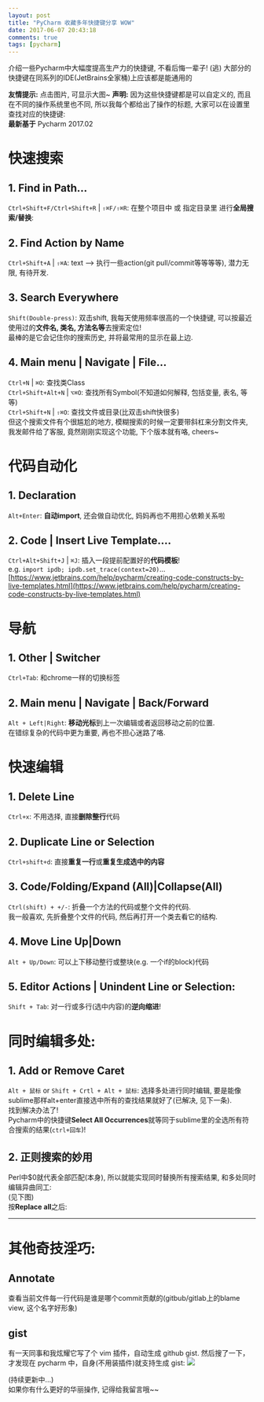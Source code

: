 ```yaml
---
layout: post
title: "PyCharm 收藏多年快捷键分享 WOW"
date: 2017-06-07 20:43:18
comments: true
tags: [pycharm]
---
```


介绍一些Pycharm中大幅度提高生产力的快捷键, 不看后悔一辈子! (逃)
大部分的快捷键在同系列的IDE(JetBrains全家桶)上应该都是能通用的     
<img style="max-height:250px" class="lazy" data-original="/images/blog/170606_pycharm_shortcut/license-min.png">     
<!--more-->   
     

**友情提示:** 点击图片, 可显示大图~
**声明:** 因为这些快捷键都是可以自定义的, 而且在不同的操作系统里也不同, 所以我每个都给出了操作的标题, 大家可以在设置里查找对应的快捷键:    
<img style="max-height:200px" class="lazy" data-original="/images/blog/170606_pycharm_shortcut/declare.png">       
**最新基于** Pycharm 2017.02



# 快速搜索
## 1. Find in Path...
`Ctrl+Shift+F/Ctrl+Shift+R` | `⇧⌘F/⇧⌘R`: 
在整个项目中 或 指定目录里 进行**全局搜索/替换**:      
<img style="max-height:300px" class="lazy" data-original="/images/blog/170606_pycharm_shortcut/0.png">       


## 2. Find Action by Name
`Ctrl+Shift+A` | `⇧⌘A`: text --> 执行一些action(git pull/commit等等等等), 潜力无限, 有待开发.   
<img style="max-height:300px" class="lazy" data-original="/images/blog/170606_pycharm_shortcut/2.png">       


## 3. Search Everywhere
`Shift(Double-press)`: 双击shift, 我每天使用频率很高的一个快捷键, 可以按最近使用过的**文件名, 类名, 方法名等**去搜索定位!    
最棒的是它会记住你的搜索历史, 并将最常用的显示在最上边.      
<img style="max-height:300px" class="lazy" data-original="/images/blog/170606_pycharm_shortcut/4.png">     


## 4. Main menu | Navigate | File...
`Ctrl+N` | `⌘O`: 查找类Class   
`Ctrl+Shift+Alt+N` | `⌥⌘O`: 查找所有Symbol(不知道如何解释, 包括变量, 表名, 等等)   
`Ctrl+Shift+N` | `⇧⌘O`: 查找文件或目录(比双击shift快很多)   
<img style="max-height:150px" class="lazy" data-original="/images/blog/170606_pycharm_shortcut/search_file.jpg">     
<img style="max-height:150px" class="lazy" data-original="/images/blog/170606_pycharm_shortcut/search_file.png">     
但这个搜索文件有个很尴尬的地方, 模糊搜索的时候一定要带斜杠来分割文件夹, 我发邮件给了客服, 竟然刚刚实现这个功能, 下个版本就有咯, cheers~   
<img style="max-height:200px" class="lazy" data-original="/images/blog/170606_pycharm_shortcut/email.png">     



# 代码自动化
## 1. Declaration
`Alt+Enter`: **自动import**, 还会做自动优化, 妈妈再也不用担心依赖关系啦    
<img style="max-height:200px" class="lazy" data-original="/images/blog/170606_pycharm_shortcut/3.png">     


## 2. Code | Insert Live Template....
`Ctrl+Alt+Shift+J` | `⌘J`: 插入一段提前配置好的**代码模板**!    
e.g. `import ipdb; ipdb.set_trace(context=20)`...   
<img style="max-height:250px" class="lazy" data-original="/images/blog/170606_pycharm_shortcut/5.png">   
[https://www.jetbrains.com/help/pycharm/creating-code-constructs-by-live-templates.html](https://www.jetbrains.com/help/pycharm/creating-code-constructs-by-live-templates.html)



# 导航
## 1. Other | Switcher
`Ctrl+Tab`: 和chrome一样的切换标签      


## 2. Main menu | Navigate | Back/Forward
`Alt + Left|Right`: **移动光标**到上一次编辑或者返回移动之前的位置.   
在错综复杂的代码中更为重要, 再也不担心迷路了咯.   



# 快速编辑
## 1. Delete Line
`Ctrl+x`: 不用选择, 直接**删除整行**代码   


## 2. Duplicate Line or Selection
`Ctrl+shift+d`: 直接**重复一行**或**重复生成选中的内容**   


## 3. Code/Folding/Expand (All)|Collapse(All)
`Ctrl(shift) + +/-`: 折叠一个方法的代码或整个文件的代码.    
我一般喜欢, 先折叠整个文件的代码, 然后再打开一个类去看它的结构.      

    
## 4. Move Line Up|Down
`Alt + Up/Down`: 可以上下移动整行或整块(e.g. 一个if的block)代码   


## 5. Editor Actions | Unindent Line or Selection:
`Shift + Tab`: 对一行或多行(选中内容)的**逆向缩进**!   



# 同时编辑多处: 
## 1. Add or Remove Caret
`Alt + 鼠标` or `Shift + Crtl + Alt + 鼠标`: 选择多处进行同时编辑, 要是能像sublime那样alt+enter直接选中所有的查找结果就好了(已解决, 见下一条).      
<img style="max-height:250px" class="lazy" data-original="/images/blog/170606_pycharm_shortcut/6.png">     
找到解决办法了!    
Pycharm中的快捷键**Select All Occurrences**就等同于sublime里的全选所有符合搜索的结果(`ctrl+回车`)!    


## 2. 正则搜索的妙用
Perl中$0就代表全部匹配(本身), 所以就能实现同时替换所有搜索结果, 和多处同时编辑异曲同工:          
(见下图)   
<img style="max-height:250px" class="lazy" data-original="/images/blog/170606_pycharm_shortcut/7_1.png">   
按**Replace all**之后:     
<img style="max-height:250px" class="lazy" data-original="/images/blog/170606_pycharm_shortcut/7_2.png">     


---


# 其他奇技淫巧: 
## Annotate
查看当前文件每一行代码是谁是哪个commit贡献的(gitbub/gitlab上的blame view, 这个名字好形象)
<img style="max-height:400px" class="lazy" data-original="/images/blog/170606_pycharm_shortcut/annotation.jpg">  

## gist
有一天同事和我炫耀它写了个 vim 插件，自动生成 github gist. 然后搜了一下，才发现在 pycharm 中，自身(不用装插件)就支持生成 gist:
![](/images/blog/170606_pycharm_shortcut/15559360281179.jpg)



(持续更新中...)   
如果你有什么更好的华丽操作, 记得给我留言哦~~   

